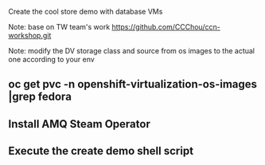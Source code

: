 Create the cool store demo with database VMs

Note: base on TW team's work https://github.com/CCChou/ccn-workshop.git

Note: modify the DV storage class and source from os images to the actual one according to your env

## oc get pvc -n openshift-virtualization-os-images |grep fedora

## Install AMQ Steam Operator
## Execute the create demo shell script
